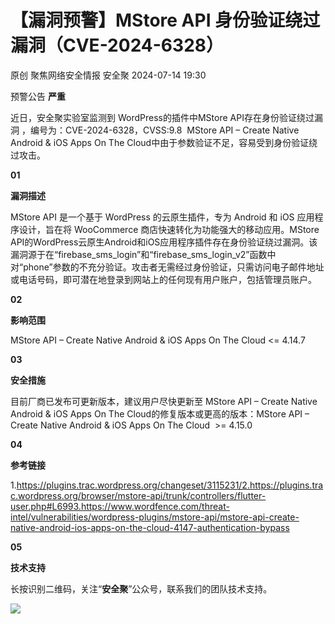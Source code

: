 #  【漏洞预警】MStore API 身份验证绕过漏洞（CVE-2024-6328）   
原创 聚焦网络安全情报  安全聚   2024-07-14 19:30  
  
预警公告 **严重**  
  
近日，安全聚实验室监测到 WordPress的插件中MStore API存在身份验证绕过漏洞 ，编号为：CVE-2024-6328，CVSS:9.8  MStore API – Create Native Android & iOS Apps On The Cloud中由于参数验证不足，容易受到身份验证绕过攻击。  
  
  
**01**  
  
**漏洞描述**  
  
MStore API 是一个基于 WordPress 的云原生插件，专为 Android 和 iOS 应用程序设计，旨在将 WooCommerce 商店快速转化为功能强大的移动应用。MStore API的WordPress云原生Android和iOS应用程序插件存在身份验证绕过漏洞。该漏洞源于在“firebase_sms_login”和“firebase_sms_login_v2”函数中对“phone”参数的不充分验证。攻击者无需经过身份验证，只需访问电子邮件地址或电话号码，即可潜在地登录到网站上的任何现有用户账户，包括管理员账户。  
  
**02**  
  
**影响范围**  
  
  
MStore API – Create Native Android & iOS Apps On The Cloud <= 4.14.7   
  
**03**  
  
**安全措施**  
  
  
目前厂商已发布可更新版本，建议用户尽快更新至 MStore API – Create Native Android & iOS Apps On The Cloud的修复版本或更高的版本：MStore API – Create Native Android & iOS Apps On The Cloud  >= 4.15.0  
  
**04**  
  
**参考链接**  
  
  
1.https://plugins.trac.wordpress.org/changeset/3115231/2.https://plugins.trac.wordpress.org/browser/mstore-api/trunk/controllers/flutter-user.php#L6993.https://www.wordfence.com/threat-intel/vulnerabilities/wordpress-plugins/mstore-api/mstore-api-create-native-android-ios-apps-on-the-cloud-4147-authentication-bypass  
  
**05**  
  
**技术支持**  
  
  
长按识别二维码，关注“**安全聚**”公众号，联系我们的团队技术支持。  
  
![](https://mmbiz.qpic.cn/sz_mmbiz_jpg/Icw1mW4eH3f0EPFicEDoJgTxOg248sjyFribLQXHTQsQCnIpRGg4OgIoF6MxfibpiaOK7aZXgNejnNKMlWSg9pecaw/640?wx_fmt=jpeg&from=appmsg "")  
  
  
  
  
  
